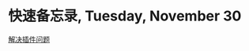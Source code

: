 # 快速备忘录, Tuesday, November 30

[解决插件问题](https://blog.csdn.net/qq_44926567/article/details/109167394)
